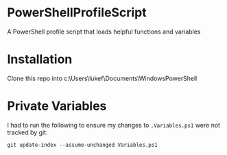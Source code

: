 # PowerShellProfileScript
A PowerShell profile script that loads helpful functions and variables

# Installation
Clone this repo into c:\Users\lukef\Documents\WindowsPowerShell

# Private Variables
I had to run the following to ensure my changes to `.Variables.ps1` were not tracked by git:

```
git update-index --assume-unchanged Variables.ps1
```
